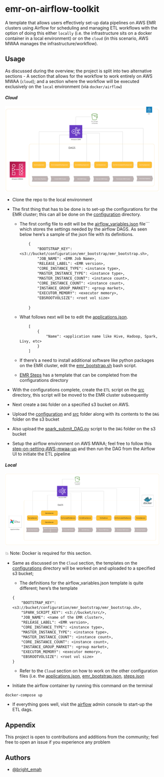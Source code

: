 
# emr-on-airflow-toolkit

A template that allows users effectively set-up data pipelines on AWS EMR clusters using Airflow for scheduling and managing ETL workflows with the option of doing this either ```locally``` (i.e. the infrastructure sits on a docker container in a local environment) or on the ```cloud``` (in this scenario, AWS MWAA manages the infrastructure/workflow).


## Usage
As discussed during the overview; the project is split into two alternative sections - A section that allows for the workflow to work entirely on AWS MWAA (```cloud```); and a section where the workflow will be executed exclusively on the ```local``` environment (via ```docker/airflow```)

####  *Cloud*
![alt text](https://github.com/BrightEmah123/emr-on-airflow-toolkit/blob/main/img/cloud.png?raw=true)

* Clone the repo to the local environment
* The first thing that has to be done is to set-up the configurations for the EMR cluster; this can all be done on the [configuration](https://github.com/BrightEmah123/emr-on-airflow-toolkit/tree/main/cloud/dags/configuration) directory. 
  * The first config file to edit will be the [airflow_variables.json](https://github.com/BrightEmah123/emr-on-airflow-toolkit/blob/main/cloud/dags/configuration/airflow_variables/airflow_variables.json) file``` which stores the settings needed by the airflow DAGS. As seen
	below here’s a sample of the json file with its definitions.
	```
		{
    		"BOOTSTRAP_KEY": <s3://bucket/configuration/emr_bootstrap/emr_bootstrap.sh>,
    		"JOB_NAME": <EMR Job Name>,
            "RELEASE_LABEL": <EMR version>,
            "CORE_INSTANCE_TYPE": <instance type>,
            "MASTER_INSTANCE_TYPE": <instance type>,
            "MASTER_INSTANCE_COUNT": <instance count>,
            "CORE_INSTANCE_COUNT": <instance count>,
            "INSTANCE_GROUP_MARKET": <group market>,
            "EXECUTOR_MEMORY": <executor memory>,
            "EBSROOTVOLSIZE": <root vol size>

		}
	```

  * What follows next will be to edit the [applications.json](https://github.com/BrightEmah123/emr-on-airflow-toolkit/blob/main/cloud/dags/configuration/emr_applications/applications.json).
	```
		[
            {
        		"Name": <application name like Hive, Hadoop, Spark, Livy, etc>
    		}
		]
	```

  * If there’s a need to install additional software like python packages on the EMR cluster, edit the [emr_bootstrap.sh](https://github.com/BrightEmah123/emr-on-airflow-toolkit/blob/main/cloud/dags/configuration/emr_bootstrap/emr_bootstrap.sh) bash script.

  * [EMR Steps](https://github.com/BrightEmah123/emr-on-airflow-toolkit/blob/main/cloud/dags/configuration/emr_steps/steps.json) has a template that can be completed from the configurations directory


* With the configurations complete, create the ```ETL``` script on the [src](https://github.com/BrightEmah123/emr-on-airflow-toolkit/tree/main/cloud/dags/src) directory, this script will be moved to the EMR cluster subsequently

* Next create a  ```DAG``` folder on a specified s3 bucket on AWS.

* Upload the [configuration](https://github.com/BrightEmah123/emr-on-airflow-toolkit/tree/main/cloud/dags/configuration) and [src](https://github.com/BrightEmah123/emr-on-airflow-toolkit/tree/main/cloud/dags/src) folder along with its contents to the ```DAG``` folder on the s3 bucket 

* Also upload the [spark_submit_DAG.py](https://github.com/BrightEmah123/emr-on-airflow-toolkit/tree/main/cloud/dags/spark_submit_DAG.py) script to the ```DAG``` folder on the s3 bucket

* Setup the airflow environment on AWS MWAA; feel free to follow this [step-on-setting-AWS-mwaa-up](https://www.youtube.com/watch?v=ZET50M20hkU&t=3s) and then run the DAG from the Airflow UI to initiate the ETL pipeline

####  *Local*
![alt text](https://github.com/BrightEmah123/emr-on-airflow-toolkit/blob/main/img/local.png?raw=true)

💥 Note: Docker is required for this section.
* Same as discussed on the ```Cloud``` section, the templates on the [configurations](https://github.com/BrightEmah123/emr-on-airflow-toolkit/tree/main/local/dags/configuration) directory will be worked on and uploaded to a specified s3 bucket; 
	* The definitions for the airflow_variables.json template is quite different; here’s the template
	```
    {
	    "BOOTSTRAP_KEY": <s3://bucket/configuration/emr_bootstrap/emr_bootstrap.sh>,
        "SPARK_SCRIPT_KEY": <s3://bucket/src/>,
        "JOB_NAME": <name of the EMR cluster>,
        "RELEASE_LABEL": <EMR version>,
        "CORE_INSTANCE_TYPE": <instance type>,
        "MASTER_INSTANCE_TYPE": <instance type>,
        "MASTER_INSTANCE_COUNT": <instance count>,
        "CORE_INSTANCE_COUNT": <instance count>,
        "INSTANCE_GROUP_MARKET": <group market>,
        "EXECUTOR_MEMORY": <executor memory>,
        "EBSROOTVOLSIZE": <root vol size>
    }
    ``` 
	* Refer to the ```Cloud``` section on how to work on the other configuration files  (i.e. the [applications.json](), [emr_bootstrap.json](), [steps.json]()
	
* Initiate the airflow container by running this command on the terminal
```bash
docker-compose up
```

* If everything goes well, visit the [airflow](http://localhost:8080) admin console to start-up the ETL dags.


## Appendix

This project is open to contributions and additions from the community; feel free to open an issue if you experience any problem


## Authors

- [@bright_emah](https://www.github.com/BrightEmah123)

  